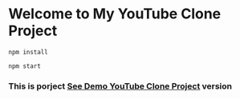 # Welcome to My YouTube Clone Project

```
npm install
```

```
npm start
```

<h3> This is porject <a href="https://youtube-clone-beknur.netlify.app/">See Demo YouTube Clone Project</a> version </h3>
